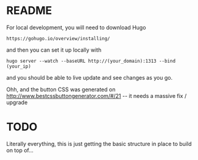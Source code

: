 # README

For local development, you will need to download Hugo

    https://gohugo.io/overview/installing/

and then you can set it up locally with 

    hugo server --watch --baseURL http://(your_domain):1313 --bind (your_ip)

and you should be able to live update and see changes as you go. 

Ohh, and the button CSS was generated on http://www.bestcssbuttongenerator.com/#/21 -- 
it needs a massive fix / upgrade

# TODO

Literally everything, this is just getting the basic structure in place to build on top of...
